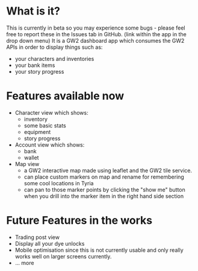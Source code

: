 # What is it?
This is currently in beta so you may experience some bugs - please feel free to report these in the Issues tab in GitHub. (link within the app in the drop down menu)
It is a GW2 dashboard app which consumes the GW2 APIs in order to display things such as:
* your characters and inventories
* your bank items
* your story progress

# Features available now
* Character view which shows:
   - inventory
   - some basic stats
   - equipment
   - story progress
* Account view which shows:
   - bank
   - wallet
* Map view
   - a GW2 interactive map made using leaflet and the GW2 tile service.
   - can place custom markers on map and rename for remembering some cool locations in Tyria
   - can pan to those marker points by clicking the "show me" button when  you drill into the marker item in the right hand side section
 
# Future Features in the works

* Trading post view
* Display all your dye unlocks
* Mobile optimisation since this is not currently usable and only really works well on larger screens currently.
* ... more
